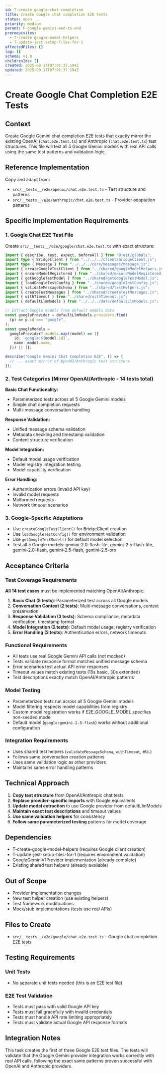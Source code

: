 ```yaml
---
id: T-create-google-chat-completion
title: Create Google chat completion E2E tests
status: open
priority: medium
parent: F-google-gemini-end-to-end
prerequisites:
  - T-create-google-model-helpers
  - T-update-jest-setup-files-for-1
affectedFiles: {}
log: []
schema: v1.0
childrenIds: []
created: 2025-09-17T07:01:37.194Z
updated: 2025-09-17T07:01:37.194Z
---
```


# Create Google Chat Completion E2E Tests

## Context

Create Google Gemini chat completion E2E tests that exactly mirror the existing OpenAI (`chat.e2e.test.ts`) and Anthropic (`chat.e2e.test.ts`) test structures. This file will test all 5 Google Gemini models with real API calls using the same test patterns and validation logic.

## Reference Implementation

Copy and adapt from:

- `src/__tests__/e2e/openai/chat.e2e.test.ts` - Test structure and patterns
- `src/__tests__/e2e/anthropic/chat.e2e.test.ts` - Provider adaptation patterns

## Specific Implementation Requirements

### 1. Google Chat E2E Test File

Create `src/__tests__/e2e/google/chat.e2e.test.ts` with exact structure:

```typescript
import { describe, test, expect, beforeAll } from "@jest/globals";
import type { BridgeClient } from "../../../client/bridgeClient.js";
import type { Message } from "../../../core/messages/message.js";
import { createGoogleTestClient } from "../shared/googleModelHelpers.js";
import { ensureModelRegistered } from "../shared/ensureModelRegistered.js";
import { getGoogleTestModel } from "../shared/getGoogleTestModel.js";
import { loadGoogleTestConfig } from "../shared/googleTestConfig.js";
import { validateMessageSchema } from "../shared/testHelpers.js";
import { createTestMessages } from "../shared/createTestMessages.js";
import { withTimeout } from "../shared/withTimeout.js";
import { defaultLlmModels } from "../../../data/defaultLlmModels.js";

// Extract Google models from default models data
const googleProvider = defaultLlmModels.providers.find(
  (p) => p.id === "google",
);
const googleModels =
  googleProvider?.models.map((model) => ({
    id: `google:${model.id}`,
    name: model.name,
  })) || [];

describe("Google Gemini Chat Completion E2E", () => {
  // ... exact mirror of OpenAI/Anthropic test structure
});
```

### 2. Test Categories (Mirror OpenAI/Anthropic - 14 tests total)

**Basic Chat Functionality:**

- Parameterized tests across all 5 Google Gemini models
- Simple chat completion requests
- Multi-message conversation handling

**Response Validation:**

- Unified message schema validation
- Metadata checking and timestamp validation
- Content structure verification

**Model Integration:**

- Default model usage verification
- Model registry integration testing
- Model capability verification

**Error Handling:**

- Authentication errors (invalid API key)
- Invalid model requests
- Malformed requests
- Network timeout scenarios

### 3. Google-Specific Adaptations

- Use `createGoogleTestClient()` for BridgeClient creation
- Use `loadGoogleTestConfig()` for environment validation
- Use `getGoogleTestModel()` for default model selection
- Test all 5 Google models: gemini-2.0-flash-lite, gemini-2.5-flash-lite, gemini-2.0-flash, gemini-2.5-flash, gemini-2.5-pro

## Acceptance Criteria

### Test Coverage Requirements

**All 14 test cases** must be implemented matching OpenAI/Anthropic:

1. **Basic Chat (5 tests)**: Parameterized test across all Google models
2. **Conversation Context (2 tests)**: Multi-message conversations, context preservation
3. **Response Validation (3 tests)**: Schema compliance, metadata verification, timestamp format
4. **Model Integration (2 tests)**: Default model usage, registry verification
5. **Error Handling (2 tests)**: Authentication errors, network timeouts

### Functional Requirements

- All tests use real Google Gemini API calls (not mocked)
- Tests validate response format matches unified message schema
- Error scenarios test actual API error responses
- Timeout values match existing tests (15s basic, 30s extended)
- Test descriptions exactly match OpenAI/Anthropic patterns

### Model Testing

- Parameterized tests run across all 5 Google Gemini models
- Model filtering respects model capabilities from registry
- Custom model registration works if E2E_GOOGLE_MODEL specifies non-seeded model
- Default model (`google:gemini-2.5-flash`) works without additional configuration

### Integration Requirements

- Uses shared test helpers (`validateMessageSchema`, `withTimeout`, etc.)
- Follows same conversation creation patterns
- Uses same validation logic as other providers
- Maintains same error handling patterns

## Technical Approach

1. **Copy test structure** from OpenAI/Anthropic chat tests
2. **Replace provider-specific imports** with Google equivalents
3. **Update model extraction** to use Google provider from defaultLlmModels
4. **Maintain exact test descriptions** and timeout values
5. **Use same validation helpers** for consistency
6. **Follow same parameterized testing** patterns for model coverage

## Dependencies

- T-create-google-model-helpers (requires Google client creation)
- T-update-jest-setup-files-for-1 (requires environment validation)
- GoogleGeminiV1Provider implementation (already complete)
- Existing shared test helpers (already available)

## Out of Scope

- Provider implementation changes
- New test helper creation (use existing helpers)
- Test framework modifications
- Mock/stub implementations (tests use real APIs)

## Files to Create

- `src/__tests__/e2e/google/chat.e2e.test.ts` - Google chat completion E2E tests

## Testing Requirements

### Unit Tests

- No separate unit tests needed (this is an E2E test file)

### E2E Test Validation

- Tests must pass with valid Google API key
- Tests must fail gracefully with invalid credentials
- Tests must handle API rate limiting appropriately
- Tests must validate actual Google API response formats

## Integration Notes

This task creates the first of three Google E2E test files. The tests will validate that the Google Gemini provider integration works correctly with real API calls, following the exact same patterns proven successful with OpenAI and Anthropic providers.
